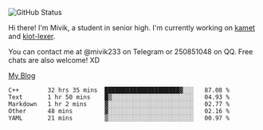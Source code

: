 ![GitHub Status](https://github-readme-stats.vercel.app/api?show_icons=true&username=Mivik)

Hi there! I'm Mivik, a student in senior high. I'm currently working on [kamet](https://github.com/Mivik/kamet) and [kiot-lexer](https://github.com/KiotLand/kiot-lexer).

You can contact me at @mivik233 on Telegram or 250851048 on QQ. Free chats are also welcome! XD

[My Blog](https://mivik.gitee.io)

<!--START_SECTION:waka-->
```text
C++        32 hrs 35 mins  █████████████████████▓░░░   87.08 % 
Text       1 hr 50 mins    █▒░░░░░░░░░░░░░░░░░░░░░░░   04.93 % 
Markdown   1 hr 2 mins     ▓░░░░░░░░░░░░░░░░░░░░░░░░   02.77 % 
Other      48 mins         ▓░░░░░░░░░░░░░░░░░░░░░░░░   02.16 % 
YAML       21 mins         ▒░░░░░░░░░░░░░░░░░░░░░░░░   00.97 % 
```
<!--END_SECTION:waka-->
